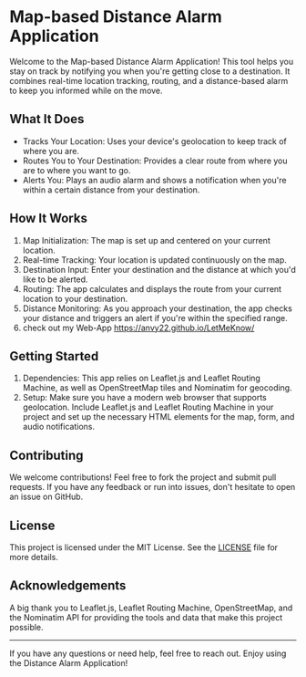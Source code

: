 # Map-based Distance Alarm Application

Welcome to the Map-based Distance Alarm Application! This tool helps you stay on track by notifying you when you're getting close to a destination. It combines real-time location tracking, routing, and a distance-based alarm to keep you informed while on the move.

## What It Does

- Tracks Your Location: Uses your device's geolocation to keep track of where you are.
- Routes You to Your Destination: Provides a clear route from where you are to where you want to go.
- Alerts You: Plays an audio alarm and shows a notification when you're within a certain distance from your destination.

## How It Works

1. Map Initialization: The map is set up and centered on your current location.
2. Real-time Tracking: Your location is updated continuously on the map.
3. Destination Input: Enter your destination and the distance at which you'd like to be alerted.
4. Routing: The app calculates and displays the route from your current location to your destination.
5. Distance Monitoring: As you approach your destination, the app checks your distance and triggers an alert if you're within the specified range.
6. check out my Web-App  https://anvy22.github.io/LetMeKnow/  
## Getting Started

1. Dependencies: This app relies on Leaflet.js and Leaflet Routing Machine, as well as OpenStreetMap tiles and Nominatim for geocoding.
2. Setup: Make sure you have a modern web browser that supports geolocation. Include Leaflet.js and Leaflet Routing Machine in your project and set up the necessary HTML elements for the map, form, and audio notifications.

## Contributing

We welcome contributions! Feel free to fork the project and submit pull requests. If you have any feedback or run into issues, don't hesitate to open an issue on GitHub.

## License

This project is licensed under the MIT License. See the [LICENSE](LICENSE) file for more details.

## Acknowledgements

A big thank you to Leaflet.js, Leaflet Routing Machine, OpenStreetMap, and the Nominatim API for providing the tools and data that make this project possible.

---

If you have any questions or need help, feel free to reach out. Enjoy using the Distance Alarm Application!


